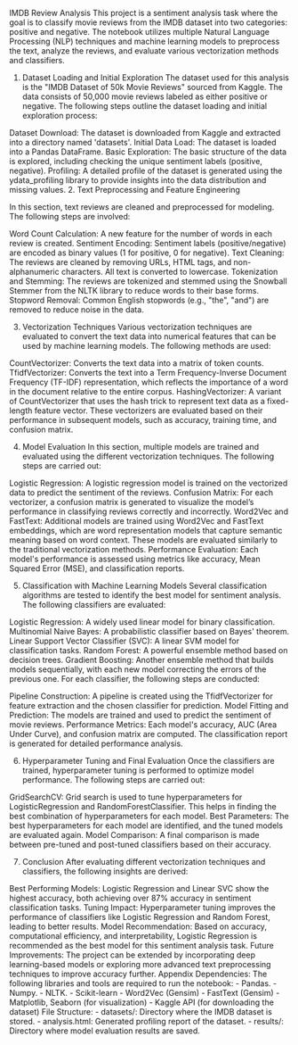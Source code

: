 IMDB Review Analysis
This project is a sentiment analysis task where the goal is to classify movie reviews from the IMDB dataset into two categories: positive and negative. The notebook utilizes multiple Natural Language Processing (NLP) techniques and machine learning models to preprocess the text, analyze the reviews, and evaluate various vectorization methods and classifiers.

1. Dataset Loading and Initial Exploration
The dataset used for this analysis is the "IMDB Dataset of 50k Movie Reviews" sourced from Kaggle. The data consists of 50,000 movie reviews labeled as either positive or negative. The following steps outline the dataset loading and initial exploration process:

Dataset Download: The dataset is downloaded from Kaggle and extracted into a directory named 'datasets'.
Initial Data Load: The dataset is loaded into a Pandas DataFrame.
Basic Exploration: The basic structure of the data is explored, including checking the unique sentiment labels (positive, negative).
Profiling: A detailed profile of the dataset is generated using the ydata_profiling library to provide insights into the data distribution and missing values.
2. Text Preprocessing and Feature Engineering

In this section, text reviews are cleaned and preprocessed for modeling. The following steps are involved:

Word Count Calculation: A new feature for the number of words in each review is created.
Sentiment Encoding: Sentiment labels (positive/negative) are encoded as binary values (1 for positive, 0 for negative).
Text Cleaning: The reviews are cleaned by removing URLs, HTML tags, and non-alphanumeric characters. All text is converted to lowercase.
Tokenization and Stemming: The reviews are tokenized and stemmed using the Snowball Stemmer from the NLTK library to reduce words to their base forms.
Stopword Removal: Common English stopwords (e.g., "the", "and") are removed to reduce noise in the data.

3. Vectorization Techniques
Various vectorization techniques are evaluated to convert the text data into numerical features that can be used by machine learning models. The following methods are used:

CountVectorizer: Converts the text data into a matrix of token counts.
TfidfVectorizer: Converts the text into a Term Frequency-Inverse Document Frequency (TF-IDF) representation, which reflects the importance of a word in the document relative to the entire corpus.
HashingVectorizer: A variant of CountVectorizer that uses the hash trick to represent text data as a fixed-length feature vector.
These vectorizers are evaluated based on their performance in subsequent models, such as accuracy, training time, and confusion matrix.

4. Model Evaluation
In this section, multiple models are trained and evaluated using the different vectorization techniques. The following steps are carried out:

Logistic Regression: A logistic regression model is trained on the vectorized data to predict the sentiment of the reviews.
Confusion Matrix: For each vectorizer, a confusion matrix is generated to visualize the model’s performance in classifying reviews correctly and incorrectly.
Word2Vec and FastText: Additional models are trained using Word2Vec and FastText embeddings, which are word representation models that capture semantic meaning based on word context. These models are evaluated similarly to the traditional vectorization methods.
Performance Evaluation: Each model's performance is assessed using metrics like accuracy, Mean Squared Error (MSE), and classification reports.

5. Classification with Machine Learning Models
Several classification algorithms are tested to identify the best model for sentiment analysis. The following classifiers are evaluated:

Logistic Regression: A widely used linear model for binary classification.
Multinomial Naive Bayes: A probabilistic classifier based on Bayes' theorem.
Linear Support Vector Classifier (SVC): A linear SVM model for classification tasks.
Random Forest: A powerful ensemble method based on decision trees.
Gradient Boosting: Another ensemble method that builds models sequentially, with each new model correcting the errors of the previous one.
For each classifier, the following steps are conducted:

Pipeline Construction: A pipeline is created using the TfidfVectorizer for feature extraction and the chosen classifier for prediction.
Model Fitting and Prediction: The models are trained and used to predict the sentiment of movie reviews.
Performance Metrics: Each model's accuracy, AUC (Area Under Curve), and confusion matrix are computed. The classification report is generated for detailed performance analysis.

6. Hyperparameter Tuning and Final Evaluation
Once the classifiers are trained, hyperparameter tuning is performed to optimize model performance. The following steps are carried out:

GridSearchCV: Grid search is used to tune hyperparameters for LogisticRegression and RandomForestClassifier. This helps in finding the best combination of hyperparameters for each model.
Best Parameters: The best hyperparameters for each model are identified, and the tuned models are evaluated again.
Model Comparison: A final comparison is made between pre-tuned and post-tuned classifiers based on their accuracy.

7. Conclusion
After evaluating different vectorization techniques and classifiers, the following insights are derived:

Best Performing Models: Logistic Regression and Linear SVC show the highest accuracy, both achieving over 87% accuracy in sentiment classification tasks.
Tuning Impact: Hyperparameter tuning improves the performance of classifiers like Logistic Regression and Random Forest, leading to better results.
Model Recommendation: Based on accuracy, computational efficiency, and interpretability, Logistic Regression is recommended as the best model for this sentiment analysis task.
Future Improvements: The project can be extended by incorporating deep learning-based models or exploring more advanced text preprocessing techniques to improve accuracy further.
Appendix
Dependencies: The following libraries and tools are required to run the notebook: - Pandas. - Numpy. - NLTK. - Scikit-learn - Word2Vec (Gensim) - FastText (Gensim) - Matplotlib, Seaborn (for visualization) - Kaggle API (for downloading the dataset)
File Structure: - datasets/: Directory where the IMDB dataset is stored. - analysis.html: Generated profiling report of the dataset. - results/: Directory where model evaluation results are saved.
